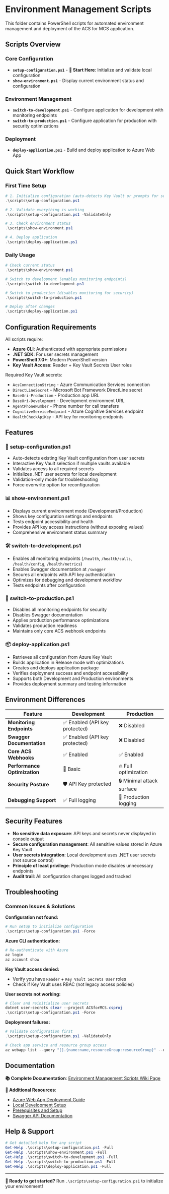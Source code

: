 # Environment Management Scripts

This folder contains PowerShell scripts for automated environment management and deployment of the ACS for MCS application.

## Scripts Overview

### Core Configuration
- **`setup-configuration.ps1`** - **🔧 Start Here**: Initialize and validate local configuration
- **`show-environment.ps1`** - Display current environment status and configuration

### Environment Management  
- **`switch-to-development.ps1`** - Configure application for development with monitoring endpoints
- **`switch-to-production.ps1`** - Configure application for production with security optimizations

### Deployment
- **`deploy-application.ps1`** - Build and deploy application to Azure Web App

## Quick Start Workflow

### First Time Setup
```powershell
# 1. Initialize configuration (auto-detects Key Vault or prompts for selection)
.\scripts\setup-configuration.ps1

# 2. Validate everything is working
.\scripts\setup-configuration.ps1 -ValidateOnly

# 3. Check environment status
.\scripts\show-environment.ps1

# 4. Deploy application
.\scripts\deploy-application.ps1
```

### Daily Usage
```powershell
# Check current status
.\scripts\show-environment.ps1

# Switch to development (enables monitoring endpoints)
.\scripts\switch-to-development.ps1

# Switch to production (disables monitoring for security)
.\scripts\switch-to-production.ps1

# Deploy after changes
.\scripts\deploy-application.ps1
```

## Configuration Requirements

All scripts require:
- **Azure CLI**: Authenticated with appropriate permissions
- **.NET SDK**: For user secrets management
- **PowerShell 7.0+**: Modern PowerShell version
- **Key Vault Access**: Reader + Key Vault Secrets User roles

Required Key Vault secrets:
- `AcsConnectionString` - Azure Communication Services connection
- `DirectLineSecret` - Microsoft Bot Framework DirectLine secret  
- `BaseUri-Production` - Production app URL
- `BaseUri-Development` - Development environment URL
- `AgentPhoneNumber` - Phone number for call transfers
- `CognitiveServiceEndpoint` - Azure Cognitive Services endpoint
- `HealthCheckApiKey` - API key for monitoring endpoints

## Features

### 🔧 **setup-configuration.ps1**
- Auto-detects existing Key Vault configuration from user secrets
- Interactive Key Vault selection if multiple vaults available
- Validates access to all required secrets
- Initializes .NET user secrets for local development
- Validation-only mode for troubleshooting
- Force overwrite option for reconfiguration

### 📊 **show-environment.ps1**  
- Displays current environment mode (Development/Production)
- Shows key configuration settings and endpoints
- Tests endpoint accessibility and health
- Provides API key access instructions (without exposing values)
- Comprehensive environment status summary

### 🛠️ **switch-to-development.ps1**
- Enables all monitoring endpoints (`/health`, `/health/calls`, `/health/config`, `/health/metrics`)
- Enables Swagger documentation at `/swagger`
- Secures all endpoints with API key authentication
- Optimizes for debugging and development workflow
- Tests endpoints after configuration

### 🚀 **switch-to-production.ps1**
- Disables all monitoring endpoints for security
- Disables Swagger documentation
- Applies production performance optimizations
- Validates production readiness
- Maintains only core ACS webhook endpoints

### 📦 **deploy-application.ps1**
- Retrieves all configuration from Azure Key Vault
- Builds application in Release mode with optimizations
- Creates and deploys application package
- Verifies deployment success and endpoint accessibility
- Supports both Development and Production environments
- Provides deployment summary and testing information

## Environment Differences

| Feature | Development | Production |
|---------|-------------|------------|
| **Monitoring Endpoints** | ✅ Enabled (API key protected) | ❌ Disabled |
| **Swagger Documentation** | ✅ Enabled (API key protected) | ❌ Disabled |
| **Core ACS Webhooks** | ✅ Enabled | ✅ Enabled |
| **Performance Optimization** | 🔸 Basic | 🔥 Full optimization |
| **Security Posture** | 🛡️ API Key protected | 🔒 Minimal attack surface |
| **Debugging Support** | ✅ Full logging | 🎯 Production logging |

## Security Features

- **No sensitive data exposure**: API keys and secrets never displayed in console output
- **Secure configuration management**: All sensitive values stored in Azure Key Vault
- **User secrets integration**: Local development uses .NET user secrets (not source control)
- **Principle of least privilege**: Production mode disables unnecessary endpoints
- **Audit trail**: All configuration changes logged and tracked

## Troubleshooting

### Common Issues & Solutions

**Configuration not found:**
```powershell
# Run setup to initialize configuration
.\scripts\setup-configuration.ps1 -Force
```

**Azure CLI authentication:**
```powershell
# Re-authenticate with Azure
az login
az account show
```

**Key Vault access denied:**
- Verify you have `Reader` + `Key Vault Secrets User` roles
- Check if Key Vault uses RBAC (not legacy access policies)

**User secrets not working:**
```powershell
# Clear and reinitialize user secrets
dotnet user-secrets clear --project ACSforMCS.csproj
.\scripts\setup-configuration.ps1 -Force
```

**Deployment failures:**
```powershell
# Validate configuration first
.\scripts\setup-configuration.ps1 -ValidateOnly

# Check app service and resource group access
az webapp list --query "[].{name:name,resourceGroup:resourceGroup}" --output table
```

## Documentation

**📚 Complete Documentation**: [Environment Management Scripts Wiki Page](../.wiki/Environment-Management-Scripts.md)

**📖 Additional Resources**:
- [Azure Web App Deployment Guide](../.wiki/Azure-Web-App-Deployment.md)
- [Local Development Setup](../.wiki/Local-Development.md)  
- [Prerequisites and Setup](../.wiki/Prerequisites-and-Setup.md)
- [Swagger API Documentation](../.wiki/Swagger-API-Documentation.md)

## Help & Support

```powershell
# Get detailed help for any script
Get-Help .\scripts\setup-configuration.ps1 -Full
Get-Help .\scripts\show-environment.ps1 -Full
Get-Help .\scripts\switch-to-development.ps1 -Full
Get-Help .\scripts\switch-to-production.ps1 -Full
Get-Help .\scripts\deploy-application.ps1 -Full
```

---

**🚀 Ready to get started?** Run `.\scripts\setup-configuration.ps1` to initialize your environment!